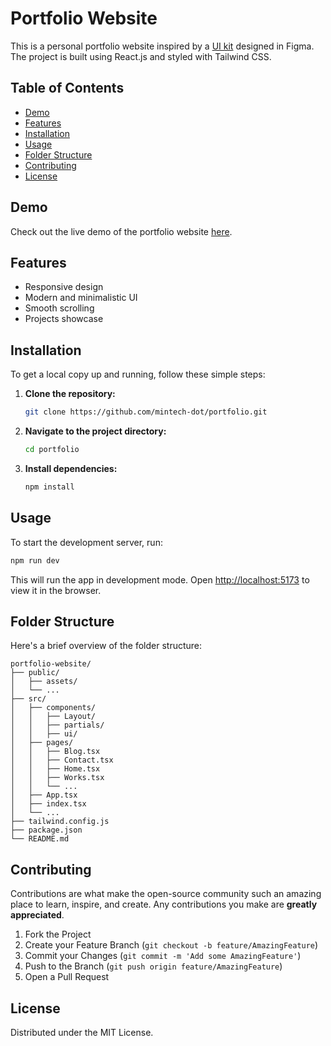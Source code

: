 # Portfolio Website

This is a personal portfolio website inspired by a [UI kit](https://www.figma.com/community/file/882879599442878081/portfolio-ui-web-mobile) designed in Figma. The project is built using React.js and styled with Tailwind CSS.

## Table of Contents

- [Demo](#demo)
- [Features](#features)
- [Installation](#installation)
- [Usage](#usage)
- [Folder Structure](#folder-structure)
- [Contributing](#contributing)
- [License](#license)

## Demo

Check out the live demo of the portfolio website [here](https://personal-portfolio-mintechdot.netlify.app/).

## Features

- Responsive design
- Modern and minimalistic UI
- Smooth scrolling
- Projects showcase

## Installation

To get a local copy up and running, follow these simple steps:

1. **Clone the repository:**
   ```sh
   git clone https://github.com/mintech-dot/portfolio.git
   ```

2. **Navigate to the project directory:**
   ```sh
   cd portfolio
   ```

3. **Install dependencies:**
   ```sh
   npm install
   ```

## Usage

To start the development server, run:

```sh
npm run dev
```

This will run the app in development mode. Open [http://localhost:5173](http://localhost:5173) to view it in the browser.

## Folder Structure

Here's a brief overview of the folder structure:

```
portfolio-website/
├── public/
│   ├── assets/
│   └── ...
├── src/
│   ├── components/
│   │   ├── Layout/
│   │   ├── partials/
│   │   ├── ui/
│   ├── pages/
│   │   ├── Blog.tsx
│   │   ├── Contact.tsx
│   │   ├── Home.tsx
│   │   ├── Works.tsx
│   │   └── ...
│   ├── App.tsx
│   ├── index.tsx
│   └── ...
├── tailwind.config.js
├── package.json
└── README.md
```

## Contributing

Contributions are what make the open-source community such an amazing place to learn, inspire, and create. Any contributions you make are **greatly appreciated**.

1. Fork the Project
2. Create your Feature Branch (`git checkout -b feature/AmazingFeature`)
3. Commit your Changes (`git commit -m 'Add some AmazingFeature'`)
4. Push to the Branch (`git push origin feature/AmazingFeature`)
5. Open a Pull Request

## License

Distributed under the MIT License. 
